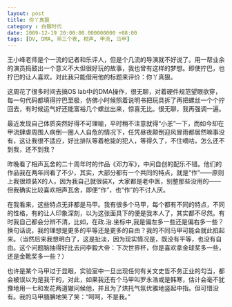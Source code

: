 ```yaml
---
layout: post 
title: 你丫真狠
category : 白银时代
date: 2009-12-19 20:00:00.000000000 +08:00
tags: [DV, DMA, 带三个表, 相声, 甲流, 马甲]
---
```


王小峰老师是个一流的记者和乐评人，但是个几流的导演就不好说了。用一帮业余的演员捣鼓出一个意义不大但很好玩的故事，我也曾有这样的梦想。即使拧巴，也拧巴的让人喜欢。对此我只能借用他的标题来评价：你丫真狠。

这周花了很多时间去搞OS lab中的DMA操作，很无聊，对着硬件规范望眼欲穿，每一句代码都填得拧巴至极，仿佛小时候照着说明书把玩具拆了再把螺丝一个个拧回去，有时候运气好还能富裕几个螺丝出来，惊喜无比。很无聊，我再强调一遍。

最近发现自己体质突然好得不可理喻，平时稍不注意就得“小恙”一下，而如今却在甲流肆虐周围人病倒一圈人人自危的情况下，任凭昼夜颠倒迎风冒雨都居然嘛事没有，这让我很不适应，好比排队等着枪毙的犯人，等得久了，不住嘀咕，怎么还不到我，还不到我？

昨晚看了相声瓦舍的二十周年时的作品《邓力军》，中间自创的配乐不错。他们的作品我在两年间看了不少，其实，大部分都有一个共同的特点，就是“作”——原则上我很烦装X的人，因为我自己就很装X，大家都是老中医，别整那些没用的——但我确实比较喜欢相声瓦舍，即便“作”，也“作”的不讨人厌。

在我看来，这些特点无非都是马甲。我有很多个马甲，每个都有不同的特点，不同的性格，有的让人印象深刻，以为这张面具下的便是我本人了，其实都不尽然。有时我自己都会分辨不清，比如，在政.治.坐标中,我是偏左多一些还是偏右多一些？换句话说，我的理想是更多的平等还是更多的自由？我的不同马甲可能会就此掐起来。（当然后来我想明白了，这是扯淡，因为现实情况是，既没有平等，也没有自由。这个问题脑抽得好比去问李毅大帝：下次世界杯，你是喜欢拿金球奖多一些，还是金靴奖多一些？）

也许是某个马甲过于显眼，实验室中一旦出现任何有关文史哲不务正业的勾当，都会被误以为是我干的，对此，如果我还有个马甲叫罗永浩或是韩寒，估计会毫不犹豫地用一七和发花两道辙问候他，并且为了烘托气氛优雅地竖起中指。但可惜没有。我的马甲腼腆地笑了笑：“呵呵，不是我。”

